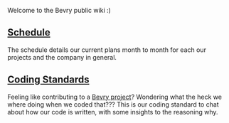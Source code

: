 Welcome to the Bevry public wiki :)

## [Schedule](https://github.com/bevry/community/wiki/Schedule)
The schedule details our current plans month to month for each our projects and the company in general.

## [Coding Standards](https://github.com/bevry/community/wiki/Coding-Standards)
Feeling like contributing to a [Bevry project](https://github.com/bevry)? Wondering what the heck we where doing when we coded that??? This is our coding standard to chat about how our code is written, with some insights to the reasoning why.